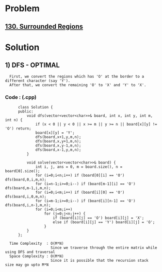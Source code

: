 # Problem

## [130. Surrounded Regions](https://leetcode.com/problems/surrounded-regions/)


# Solution 

## 1) DFS - OPTIMAL

      First, we convert the regions which has 'O' at the border to a different character (say 'Y').
      After that, we convert the remaining 'O' to 'X' and 'Y' to 'X'.
       
      
   ### Code : (.cpp)
    
          class Solution {
          public:
              void dfs(vector<vector<char>>& board, int x, int y, int m, int n) {
                  if (x < 0 || y < 0 || x >= m || y >= n || board[x][y] != 'O') return;
                  board[x][y] = 'Y';
                  dfs(board,x+1,y,m,n);
                  dfs(board,x,y+1,m,n);
                  dfs(board,x,y-1,m,n);
                  dfs(board,x-1,y,m,n);
              }

              void solve(vector<vector<char>>& board) {
                  int i, j, ans = 0, m = board.size(), n = board[0].size();
                  for (i=0;i<n;i++) if (board[0][i] == 'O') dfs(board,0,i,m,n);
                  for (i=n-1;i>=0;i--) if (board[m-1][i] == 'O') dfs(board,m-1,i,m,n);
                  for (i=0;i<m;i++) if (board[i][0] == 'O') dfs(board,i,0,m,n);
                  for (i=m-1;i>=0;i--) if (board[i][n-1] == 'O') dfs(board,i,n-1,m,n);
                  for (i=0;i<m;i++)
                      for (j=0;j<n;j++) {
                          if (board[i][j] == 'O') board[i][j] = 'X';
                          else if (board[i][j] == 'Y') board[i][j] = 'O';
                      }
              }
          };

      Time Complexity  : O(M*N) 
                         Since we traverse through the entire matrix while using DFS and traversal
      Space Complexity : O(M*N)
                         Since it is possible that the recursion stack size may go upto M*N
